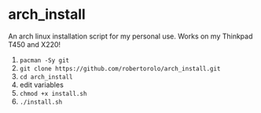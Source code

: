 # arch_install
An arch linux installation script for my personal use. Works on my Thinkpad T450 and X220!

1. `pacman -Sy git`
2. `git clone https://github.com/robertorolo/arch_install.git`
3. `cd arch_install`
4. edit variables
5. `chmod +x install.sh`
6. `./install.sh`

